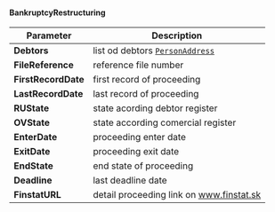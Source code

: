 #### BankruptcyRestructuring
| Parameter | Description |
| ----------- | ----------- |
| **Debtors** | list od debtors [`PersonAddress`](#PersonAddress) |
| **FileReference** | reference file number |
| **FirstRecordDate** | first record of proceeding |
| **LastRecordDate** | last record of proceeding |
| **RUState** | state acording debtor register |
| **OVState** | state according  comercial register  |
| **EnterDate** | proceeding enter date |
| **ExitDate** | proceeding exit date  |
| **EndState** | end state of proceeding |
| **Deadline** | last deadline date |
| **FinstatURL** | detail proceeding link on www.finstat.sk |